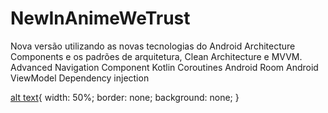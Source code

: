 # NewInAnimeWeTrust
Nova versão utilizando as novas tecnologias do Android Architecture Components e os padrões de arquitetura, Clean Architecture e MVVM.
Advanced Navigation Component
Kotlin Coroutines
Android Room
Android ViewModel
Dependency injection


[alt text](https://github.com/20202899/NewInAnimeWeTrust/blob/master/imgs/Screenshot_2020-07-29-12-47-03-770_com.carlos.silva.inanimewetrust.jpg?raw=true){
  width: 50%;
  border: none;
  background: none;
}
